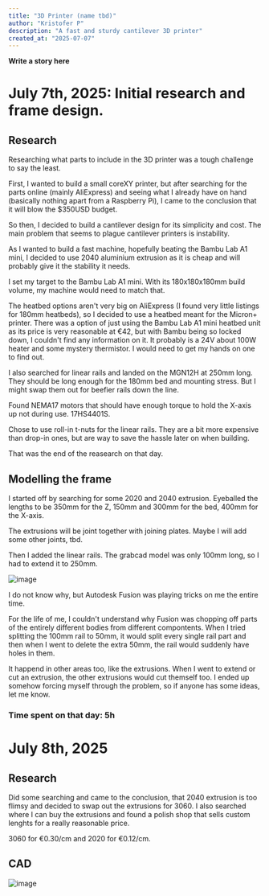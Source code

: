 ```yaml
---
title: "3D Printer (name tbd)"
author: "Kristofer P"
description: "A fast and sturdy cantilever 3D printer"
created_at: "2025-07-07"
---
```


**Write a story here**

# July 7th, 2025: Initial research and frame design.


## Research
Researching what parts to include in the 3D printer was a tough challenge to say the least.

First, I wanted to build a small coreXY printer, but after searching for the parts online (mainly AliExpress) and seeing what I already have on hand (basically nothing apart from a Raspberry Pi), I came to the conclusion that it will blow the $350USD budget.

So then, I decided to build a cantilever design for its simplicity and cost.
The main problem that seems to plague cantilever printers is instability.

As I wanted to build a fast machine, hopefully beating the Bambu Lab A1 mini, I decided to use 2040 aluminium extrusion as it is cheap and will probably give it the stability it needs.

I set my target to the Bambu Lab A1 mini. With its 180x180x180mm build volume, my machine would need to match that.

The heatbed options aren't very big on AliExpress (I found very little listings for 180mm heatbeds), so I decided to use a heatbed meant for the Micron+ printer.
There was a option of just using the Bambu Lab A1 mini heatbed unit as its price is very reasonable at €42, but with Bambu being so locked down, I couldn't find any information on it.
It probably is a 24V about 100W heater and some mystery thermistor. I would need to get my hands on one to find out.

I also searched for linear rails and landed on the MGN12H at 250mm long. They should be long enough for the 180mm bed and mounting stress. But I might swap them out for beefier rails down the line.

Found NEMA17 motors that should have enough torque to hold the X-axis up not during use. 17HS4401S.

Chose to use roll-in t-nuts for the linear rails. They are a bit more expensive than drop-in ones, but are way to save the hassle later on when building.

That was the end of the reasearch on that day.

## Modelling the frame

I started off by searching for some 2020 and 2040 extrusion. Eyeballed the lengths to be 350mm for the Z, 150mm and 300mm for the bed, 400mm for the X-axis.

The extrusions will be joint together with joining plates. Maybe I will add some other joints, tbd.

Then I added the linear rails. The grabcad model was only 100mm long, so I had to extend it to 250mm. 

![image](https://github.com/user-attachments/assets/ab50a9eb-805e-49bb-9279-829c70bc4f63)

I do not know why, but Autodesk Fusion was playing tricks on me the entire time.

For the life of me, I couldn't understand why Fusion was chopping off parts of the entirely different bodies from different compontents.
When I tried splitting the 100mm rail to 50mm, it would split every single rail part and then when I went to delete the extra 50mm, the rail would suddenly have holes in them.

It happend in other areas too, like the extrusions. When I went to extend or cut an extrusion, the other extrusions would cut themself too.
I ended up somehow forcing myself through the problem, so if anyone has some ideas, let me know.

### Time spent on that day: 5h

# July 8th, 2025

## Research
Did some searching and came to the conclusion, that 2040 extrusion is too flimsy and decided to swap out the extrusions for 3060.
I also searched where I can buy the extrusions and found a polish shop that sells custom lenghts for a really reasonable price.

3060 for €0.30/cm and 2020 for €0.12/cm.



## CAD
![image](https://github.com/user-attachments/assets/bdf5d816-22e4-4b29-aa4c-e2eab1726dfe)



